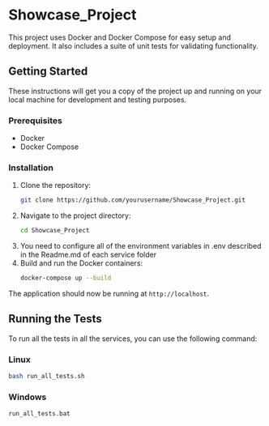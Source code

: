 # Showcase_Project

This project uses Docker and Docker Compose for easy setup and deployment. It also includes a suite of unit tests for validating functionality.

## Getting Started

These instructions will get you a copy of the project up and running on your local machine for development and testing purposes.

### Prerequisites

- Docker
- Docker Compose

### Installation

1. Clone the repository:
    ```bash
    git clone https://github.com/yourusername/Showcase_Project.git
    ```
2. Navigate to the project directory:
    ```bash
    cd Showcase_Project
    ```
3. You need to configure all of the environment variables in .env described in the Readme.md of each service folder
4. Build and run the Docker containers:
    ```bash
    docker-compose up --build
    ```

The application should now be running at `http://localhost`.

## Running the Tests

To run all the tests in all the services, you can use the following command:

### Linux
```bash
bash run_all_tests.sh
```
### Windows
```bash
run_all_tests.bat
```